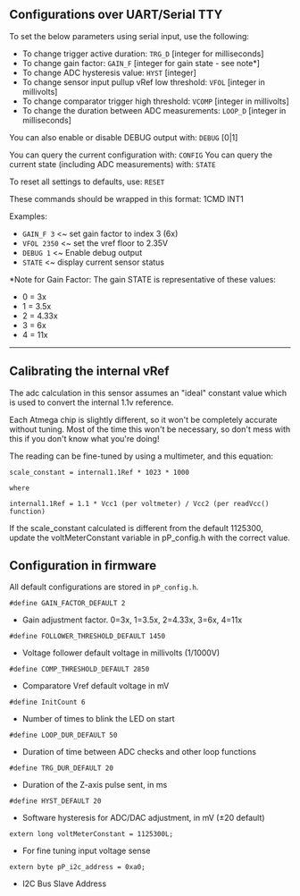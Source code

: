 ## Configurations over UART/Serial TTY

To set the below parameters using serial input, use the following:

- To change trigger active duration: `TRG_D` [integer for milliseconds]
- To change gain factor: `GAIN_F` [integer for gain state - see note*]
- To change ADC hysteresis value: `HYST` [integer]
- To change sensor input pullup vRef low threshold: `VFOL` [integer in millivolts]
- To change comparator trigger high threshold: `VCOMP` [integer in millivolts]
- To change the duration between ADC measurements: `LOOP_D` [integer in milliseconds]

You can also enable or disable DEBUG output with: `DEBUG` [0|1]

You can query the current configuration with: `CONFIG`
You can query the current state (including ADC measurements) with: `STATE`

To reset all settings to defaults, use: `RESET`


These commands should be wrapped in this format:
1CMD INT1

Examples:

- `GAIN_F 3` <~ set gain factor to index 3 (6x)
- `VFOL 2350` <~ set the vref floor to 2.35V
- `DEBUG 1` <~ Enable debug output
- `STATE` <~ display current sensor status

*Note for Gain Factor:
The gain STATE is representative of these values:
- 0 = 3x
- 1 = 3.5x
- 2 = 4.33x
- 3 = 6x
- 4 = 11x

------------------------

## Calibrating the internal vRef

The adc calculation in this sensor assumes an "ideal" constant value which
is used to convert the internal 1.1v reference.

Each Atmega chip is slightly different, so it won't be completely accurate
without tuning. Most of the time this won't be necessary, so don't mess
with this if you don't know what you're doing!

The reading can be fine-tuned by using a multimeter, and this equation:

```
scale_constant = internal1.1Ref * 1023 * 1000

where

internal1.1Ref = 1.1 * Vcc1 (per voltmeter) / Vcc2 (per readVcc() function)
```

If the scale_constant calculated is different from the default 1125300,
update the voltMeterConstant variable in pP_config.h with the correct value.

## Configuration in firmware

All default configurations are stored in `pP_config.h`.

`#define GAIN_FACTOR_DEFAULT 2`
 - Gain adjustment factor. 0=3x, 1=3.5x, 2=4.33x, 3=6x, 4=11x


`#define FOLLOWER_THRESHOLD_DEFAULT 1450`
 - Voltage follower default voltage in millivolts (1/1000V)

`#define COMP_THRESHOLD_DEFAULT 2850`
 - Comparatore Vref default voltage in mV

`#define InitCount 6`
 - Number of times to blink the LED on start

`#define LOOP_DUR_DEFAULT 50`
 - Duration of time between ADC checks and other loop functions

`#define TRG_DUR_DEFAULT 20`
 - Duration of the Z-axis pulse sent, in ms

`#define HYST_DEFAULT 20`
 - Software hysteresis for ADC/DAC adjustment, in mV (±20 default)

`extern long voltMeterConstant = 1125300L;`
 - For fine tuning input voltage sense

`extern byte pP_i2c_address = 0xa0;`
 - I2C Bus Slave Address
